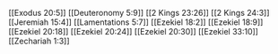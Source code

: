 [[Exodus 20:5]]
[[Deuteronomy 5:9]]
[[2 Kings 23:26]]
[[2 Kings 24:3]]
[[Jeremiah 15:4]]
[[Lamentations 5:7]]
[[Ezekiel 18:2]]
[[Ezekiel 18:9]]
[[Ezekiel 20:18]]
[[Ezekiel 20:24]]
[[Ezekiel 20:30]]
[[Ezekiel 33:10]]
[[Zechariah 1:3]]
